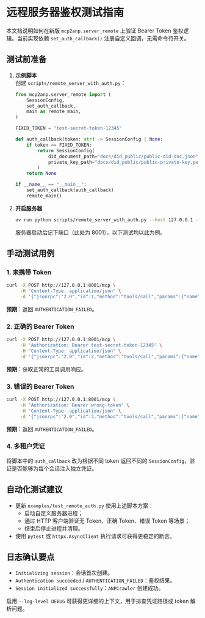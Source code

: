 # 远程服务器鉴权测试指南

本文档说明如何在新版 `mcp2anp.server_remote` 上验证 Bearer Token 鉴权逻辑。当前实现依赖 `set_auth_callback()` 注册自定义回调，无需命令行开关。

## 测试前准备

1. **示例脚本**  
   创建 `scripts/remote_server_with_auth.py`：

   ```python
   from mcp2anp.server_remote import (
       SessionConfig,
       set_auth_callback,
       main as remote_main,
   )

   FIXED_TOKEN = "test-secret-token-12345"

   def auth_callback(token: str) -> SessionConfig | None:
       if token == FIXED_TOKEN:
           return SessionConfig(
               did_document_path="docs/did_public/public-did-doc.json",
               private_key_path="docs/did_public/public-private-key.pem",
           )
       return None

   if __name__ == "__main__":
       set_auth_callback(auth_callback)
       remote_main()
   ```

2. **开启服务器**

   ```bash
   uv run python scripts/remote_server_with_auth.py --host 127.0.0.1 --port 8001
   ```

   服务器启动后记下端口（此处为 8001），以下测试均以此为例。

## 手动测试用例

### 1. 未携带 Token

```bash
curl -X POST http://127.0.0.1:8001/mcp \
     -H "Content-Type: application/json" \
     -d '{"jsonrpc":"2.0","id":1,"method":"tools/call","params":{"name":"anp_fetchDoc","arguments":{"url":"https://agent-navigation.com/ad.json"}}}'
```

**预期**：返回 `AUTHENTICATION_FAILED`。

### 2. 正确的 Bearer Token

```bash
curl -X POST http://127.0.0.1:8001/mcp \
     -H "Authorization: Bearer test-secret-token-12345" \
     -H "Content-Type: application/json" \
     -d '{"jsonrpc":"2.0","id":2,"method":"tools/call","params":{"name":"anp_fetchDoc","arguments":{"url":"https://agent-navigation.com/ad.json"}}}'
```

**预期**：获取正常的工具调用响应。

### 3. 错误的 Bearer Token

```bash
curl -X POST http://127.0.0.1:8001/mcp \
     -H "Authorization: Bearer wrong-token" \
     -H "Content-Type: application/json" \
     -d '{"jsonrpc":"2.0","id":3,"method":"tools/call","params":{"name":"anp_fetchDoc","arguments":{"url":"https://agent-navigation.com/ad.json"}}}'
```

**预期**：返回 `AUTHENTICATION_FAILED`。

### 4. 多租户凭证

将脚本中的 `auth_callback` 改为根据不同 token 返回不同的 `SessionConfig`，验证是否能够为每个会话注入独立凭证。

## 自动化测试建议

- 更新 `examples/test_remote_auth.py` 使用上述脚本方案：  
  - 启动自定义服务器进程；  
  - 通过 HTTP 客户端验证无 Token、正确 Token、错误 Token 等场景；  
  - 结束后停止进程并清理。
- 使用 `pytest` 或 `httpx.AsyncClient` 执行请求可获得更稳定的断言。

## 日志确认要点

- `Initializing session`：会话首次创建。
- `Authentication succeeded` / `AUTHENTICATION_FAILED`：鉴权结果。
- `Session initialized successfully`：`ANPCrawler` 创建成功。

启用 `--log-level DEBUG` 可获得更详细的上下文，用于排查凭证路径或 token 解析问题。
